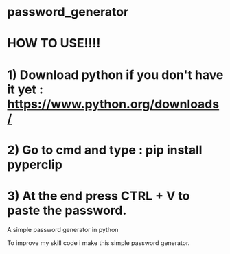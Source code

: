 # password_generator

# HOW TO USE!!!!
# 1) Download python if you don't have it yet : https://www.python.org/downloads/
# 2) Go to cmd and type :    pip install pyperclip
# 3) At the end press CTRL + V to paste the password.


A simple password generator in python

To improve my skill code i make this simple password generator.
